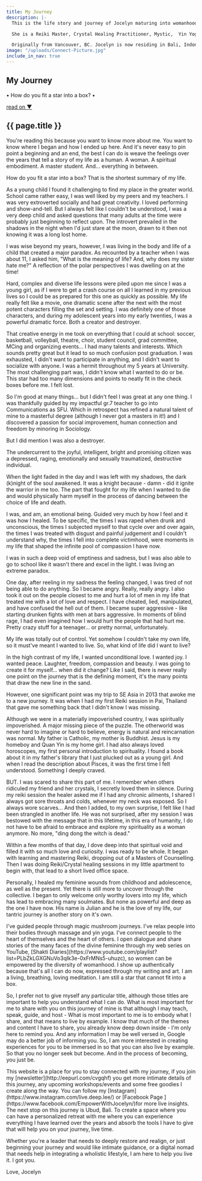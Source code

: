 ```yaml
---
title: My Journey
description: |-
  This is the life story and journey of Jocelyn maturing into womanhood and her own divinity in the feminine. She shares her life through lived wisdom, higher perspectives, raw expression and creativity. All authentically documented through her blogs, vlogs, videos, poetry and YouTube series, Shakti Diaries.

  She is a Reiki Master, Crystal Healing Practitioner, Mystic,  Yin Yoga Teacher, Intuitive Masseuse, Soul Connection Expert, Writer, Speaker, Artist and Host.

  Originally from Vancouver, BC. Jocelyn is now residing in Bali, Indonesia.
image: "/uploads/Connect-Picture.jpg"
include_in_nav: true
---
```


<section class="hero" style="background-image: url({% include relative-src.html src=page.image %})">
<div class="inner-hero text-container">
  <div class="hero-text-container">
  <h1 class="editable">My Journey</h1>
  <p class="subtext editable">•  How do you fit a star into a box?  •</p>
  </div>
</div>
<div class="read-on"><a href="#read-on">read on <span class="arrow">▼</span></a></div>
</section>

<section class="pad" id="read-on">
<div class="text-container editable"><h2>{{ page.title }}</h2>

<p>You're reading this because you want to know more about me. You want to know where I began and how I ended up here. And it's never easy to pin point a beginning and an end, the best I can do is weave the feelings over the years that tell a story of my life as a human. A woman. A spiritual embodiment. A master student. And... everything in between.</p>

<p>How do you fit a star into a box? That is the shortest summary of my life.</p>

<p>As a young child I found it challenging to find my place in the greater world. School came rather easy, I was well liked by my peers and my teachers. I was very extroverted socially and had great creativity. I loved performing and show-and-tell. But I always felt like I couldn't be understood, I was a very deep child and asked questions that many adults at the time were probably just beginning to reflect upon. The introvert prevailed in the shadows in the night when I'd just stare at the moon, drawn to it then not knowing it was a long lost home.</p>

<p>I was wise beyond my years, however, I was living in the body and life of a child that created a major paradox. As recounted by a teacher when I was about 11, I asked him, "What is the meaning of life? And, why does my sister hate me?" A reflection of the polar perspectives I was dwelling on at the time!</p>

<p>Hard, complex and diverse life lessons were piled upon me since I was a young girl, as if I were to get a crash course on all I learned in my previous lives so I could be as prepared for this one as quickly as possible. My life really felt like a movie, one dramatic scene after the next with the most potent characters filling the set and setting. I was definitely one of those characters, and during my adolescent years into my early twenties, I was a powerful dramatic force. Both a creator and destroyer.</p>

<p>That creative energy in me took on everything that I could at school: soccer, basketball, volleyball, theatre, choir, student council, grad committee, MCing and organizing events... I had many talents and interests. Which sounds pretty great but it lead to so much confusion post graduation. I was exhausted, I didn't want to participate in anything, and I didn't want to socialize with anyone. I was a hermit throughout my 5 years at University. The most challenging part was, I didn't know what I wanted to do or be. This star had too many dimensions and points to neatly fit in the check boxes before me. I felt lost.</p>

<p>So I'm good at many things... but I didn't feel I was great at any one thing. I was thankfully guided by my impactful gr.7 teacher to go into Communications as SFU. Which in retrospect has refined a natural talent of mine to a masterful degree (although I never got a masters in it!) and I discovered a passion for social improvement, human connection and freedom by minoring in Sociology.</p>

<p>But I did mention I was also a destroyer.</p>

<p>The undercurrent to the joyful, intelligent, bright and promising citizen was a depressed, raging, emotionally and sexually traumatized, destructive individual.</p>

<p>When the light faded in the day and I was left with my shadows, the dark (k)night of the soul awakened. It was a knight because - damn - did it ignite the warrior in me too. The part that fought for my life when I wanted to die and would physically harm myself in the process of dancing between the choice of life and death.</p>

<p>I was, and am, an emotional being. Guided very much by how I feel and it was how I healed. To be specific, the times I was raped when drunk and unconscious, the times I subjected myself to that cycle over and over again, the times I was treated with disgust and painful judgement and I couldn't understand why, the times I fell into complete victimhood, were moments in my life that shaped the infinite pool of compassion I have now.</p>

<p>I was in such a deep void of emptiness and sadness, but I was also able to go to school like it wasn't there and excel in the light. I was living an extreme paradox.</p>

<p>One day, after reeling in my sadness the feeling changed, I was tired of not being able to do anything. So I became angry. Really, really angry. I also took it out on the people closest to me and hurt a lot of men in my life that treated me with a lot of love and respect. I have cheated, lied, manipulated, and have confused the hell out of them. I became super aggressive - like starting drunken fights with men at bars aggressive. In moments of blind rage, I had even imagined how I would hurt the people that had hurt me. Pretty crazy stuff for a teenager... or pretty normal, unfortunately.</p>

<p>My life was totally out of control. Yet somehow I couldn't take my own life, so it must've meant I wanted to live. So, what kind of life did I want to live?</p>

<p>In the high contrast of my life, I wanted unconditional love. I wanted joy. I wanted peace. Laughter, freedom, compassion and beauty. I was going to create it for myself... when did it change? Like I said, there is never really one point on the journey that is the defining moment, it's the many points that draw the new line in the sand.</p>

<p>However, one significant point was my trip to SE Asia in 2013 that awoke me to a new journey. It was when I had my first Reiki session in Pai,  Thailand that gave me something back that I didn't know I was missing.</p>

<p>Although we were in a materially impoverished country, I was spiritually impoverished. A major missing piece of the puzzle. The otherworld was never hard to imagine or hard to believe, energy is natural and reincarnation was normal. My father is Catholic, my mother is Buddhist. Jesus is my homeboy and Quan Yin is my home girl. I had also always loved horoscopes, my first personal introduction to spirituality. I found a book about it in my father's library that I just plucked out as a young girl. And when I read the description about Pisces, it was the first time I felt understood. Something I deeply craved.</p>

<p>BUT. I was scared to share this part of me. I remember when others ridiculed my friend and her crystals, I secretly loved them in silence. During my reiki session the healer asked me if I had any chronic ailments, I shared I always got sore throats and colds, whenever my neck was exposed. So I always wore scarves... And then I added, to my own surprise, I felt like I had been strangled in another life. He was not surprised, after my session I was bestowed with the message that in this lifetime, in this era of humanity, I do not have to be afraid to embrace and explore my spirituality as a woman anymore. No more, "ding dong the witch is dead."</p>

<p>Within a few months of that day, I dove deep into that spiritual void and filled it with so much love and curiosity. I was ready to be whole. It began with learning and mastering Reiki, dropping out of a Masters of Counselling. Then I was doing Reiki/Crystal healing sessions in my little apartment to begin with, that lead to a short lived office space.</p>

<p>Personally, I healed my feminine wounds from childhood and adolescence, as well as the present. Yet there is still more to uncover through the collective. I began to only welcome only worthy lovers into my life, which has lead to embracing many soulmates. But none as powerful and deep as the one I have now. His name is Julian and he is the love of my life, our tantric journey is another story on it's own.</p>

<p>I've guided people through magic mushroom journeys. I've relax people into their bodies through massage and yin yoga. I've connect people to the heart of themselves and the heart of others. I open dialogue and share stories of the many faces of the divine feminine through my web series on YouTube, [Shakti Diaries](https://www.youtube.com/playlist?list=PLbZkLGXGNuVo3qIk3e-0xFrMNs5-uhuzc), so women can be empowered by the diversity of womanhood. I show up authentically because that's all I can do now, expressed through my writing and art. I am a living, breathing, loving meditation. I am still a star that cannot fit into a box.</p>

<p>So, I prefer not to give myself any particular title, although those titles are important to help you understand what I can do. What is most important for me to share with you on this journey of mine is that although I may teach, speak, guide, and host - What is most important to me is to embody what I share, and that means to live by example. I know that much of the themes and content I have to share, you already know deep down inside - I'm only here to remind you. And any information I may be well versed in, Google may do a better job of informing you.  So, I am more interested in creating experiences for you to be immersed in so that you can also live by example. So that you no longer seek but become. And in the process of becoming, you just be.</p>

<p>This website is a place for you to stay connected with my journey, if you join my [newsletter](http://eepurl.com/cvgqhf) you get more intimate details of this journey, any upcoming workshops/events and some free goodies I create along the way. You can follow my [Instagram](https://www.instagram.com/live.deep.lee/) or [Facebook Page ](https://www.facebook.com/EmpowerWithJocelyn/)for more live insights. The next stop on this journey is Ubud, Bali. To create a space where you can have a personalized retreat with me where you can experience everything I have learned over the years and absorb the tools I have to give that will help you on your journey, live time.</p>

<p>Whether you're a leader that needs to deeply restore and realign, or just beginning your journey and would like intimate guidance, or a digital nomad that needs help in integrating a wholistic lifestyle, I am here to help you live it. I got you.</p>

<p>Love,
Jocelyn</p>
</div>
</section>
